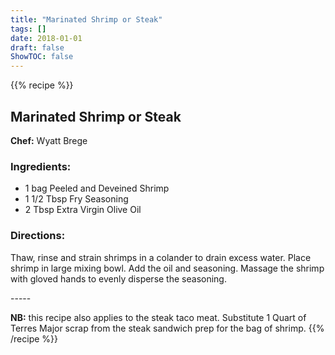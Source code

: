 ```yaml
---
title: "Marinated Shrimp or Steak"
tags: []
date: 2018-01-01
draft: false
ShowTOC: false
---
```


{{% recipe %}}

## Marinated Shrimp or Steak

**Chef:** Wyatt Brege



### Ingredients:

-   1 bag Peeled and Deveined Shrimp
-   1 1/2 Tbsp Fry Seasoning
-   2 Tbsp Extra Virgin Olive Oil

### Directions: 

Thaw, rinse and strain shrimps in a colander to drain excess water.
Place shrimp in large mixing bowl.
Add the oil and seasoning.
Massage the shrimp with gloved hands to evenly disperse the seasoning.

\-\-\-\--

**NB:** this recipe also applies to the steak taco meat. Substitute 1
Quart of Terres Major scrap from the steak sandwich prep for the bag of
shrimp.
{{% /recipe %}}
